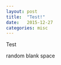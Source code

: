 ```yaml
---
layout: post
title:  "Test!"
date:   2015-12-27 
categories: misc
---
```


Test

</break>
random blank space